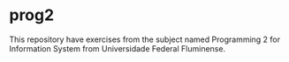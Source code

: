# prog2
This repository have exercises from the subject named Programming 2 for Information System from Universidade Federal Fluminense.
